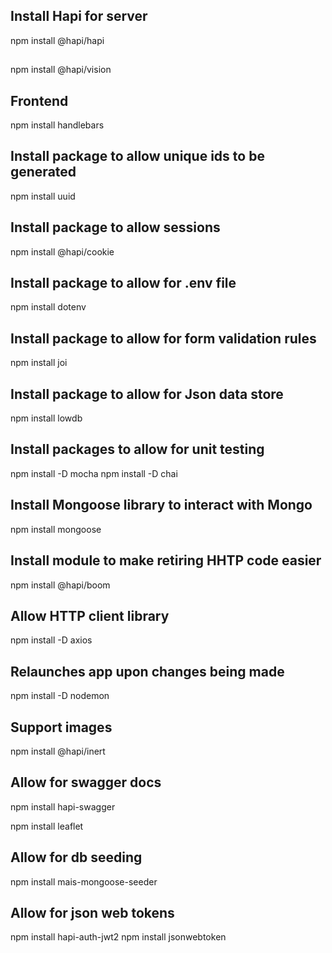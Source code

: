 ## Install Hapi for server
npm install @hapi/hapi

##
npm install @hapi/vision

## Frontend
npm install handlebars

## Install package to allow unique ids to be generated
npm install uuid

## Install package to allow sessions
npm install @hapi/cookie

## Install package to allow for .env file
npm install dotenv

## Install package to allow for form validation rules
npm install joi

## Install package to allow for Json data store
npm install lowdb

## Install packages to allow for unit testing
npm install -D mocha
npm install -D chai

## Install Mongoose library to interact with Mongo
npm install mongoose

## Install module to make retiring HHTP code easier
npm install @hapi/boom

## Allow HTTP client library
npm install -D axios

## Relaunches app upon changes being made
npm install -D nodemon

## Support images
npm install @hapi/inert

## Allow for swagger docs
npm install hapi-swagger

npm install leaflet

## Allow for db seeding
npm install mais-mongoose-seeder

## Allow for json web tokens
npm install hapi-auth-jwt2
npm install jsonwebtoken







